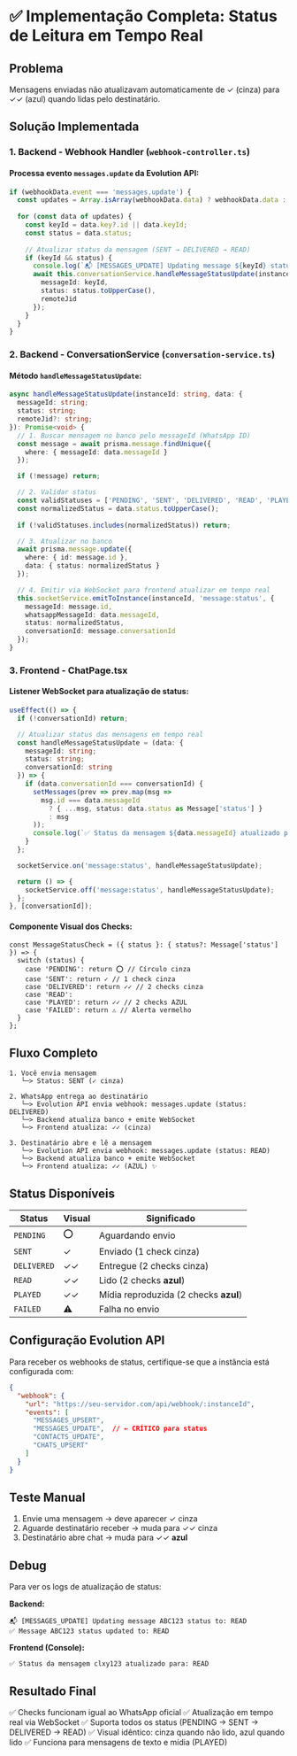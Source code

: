 # ✅ Implementação Completa: Status de Leitura em Tempo Real

## Problema
Mensagens enviadas não atualizavam automaticamente de ✓ (cinza) para ✓✓ (azul) quando lidas pelo destinatário.

## Solução Implementada

### 1. **Backend - Webhook Handler** (`webhook-controller.ts`)

#### Processa evento `messages.update` da Evolution API:
```typescript
if (webhookData.event === 'messages.update') {
  const updates = Array.isArray(webhookData.data) ? webhookData.data : [webhookData.data];
  
  for (const data of updates) {
    const keyId = data.key?.id || data.keyId;
    const status = data.status;
    
    // Atualizar status da mensagem (SENT → DELIVERED → READ)
    if (keyId && status) {
      console.log(`📬 [MESSAGES_UPDATE] Updating message ${keyId} status to: ${status}`);
      await this.conversationService.handleMessageStatusUpdate(instanceId, {
        messageId: keyId,
        status: status.toUpperCase(),
        remoteJid
      });
    }
  }
}
```

### 2. **Backend - ConversationService** (`conversation-service.ts`)

#### Método `handleMessageStatusUpdate`:
```typescript
async handleMessageStatusUpdate(instanceId: string, data: {
  messageId: string;
  status: string;
  remoteJid?: string;
}): Promise<void> {
  // 1. Buscar mensagem no banco pelo messageId (WhatsApp ID)
  const message = await prisma.message.findUnique({
    where: { messageId: data.messageId }
  });

  if (!message) return;

  // 2. Validar status
  const validStatuses = ['PENDING', 'SENT', 'DELIVERED', 'READ', 'PLAYED', 'FAILED'];
  const normalizedStatus = data.status.toUpperCase();
  
  if (!validStatuses.includes(normalizedStatus)) return;

  // 3. Atualizar no banco
  await prisma.message.update({
    where: { id: message.id },
    data: { status: normalizedStatus }
  });

  // 4. Emitir via WebSocket para frontend atualizar em tempo real
  this.socketService.emitToInstance(instanceId, 'message:status', {
    messageId: message.id,
    whatsappMessageId: data.messageId,
    status: normalizedStatus,
    conversationId: message.conversationId
  });
}
```

### 3. **Frontend - ChatPage.tsx**

#### Listener WebSocket para atualização de status:
```typescript
useEffect(() => {
  if (!conversationId) return;

  // Atualizar status das mensagens em tempo real
  const handleMessageStatusUpdate = (data: { 
    messageId: string; 
    status: string; 
    conversationId: string 
  }) => {
    if (data.conversationId === conversationId) {
      setMessages(prev => prev.map(msg => 
        msg.id === data.messageId 
          ? { ...msg, status: data.status as Message['status'] }
          : msg
      ));
      console.log(`✅ Status da mensagem ${data.messageId} atualizado para: ${data.status}`);
    }
  };

  socketService.on('message:status', handleMessageStatusUpdate);

  return () => {
    socketService.off('message:status', handleMessageStatusUpdate);
  };
}, [conversationId]);
```

#### Componente Visual dos Checks:
```tsx
const MessageStatusCheck = ({ status }: { status?: Message['status'] }) => {
  switch (status) {
    case 'PENDING': return ⭕ // Círculo cinza
    case 'SENT': return ✓ // 1 check cinza
    case 'DELIVERED': return ✓✓ // 2 checks cinza
    case 'READ':
    case 'PLAYED': return ✓✓ // 2 checks AZUL
    case 'FAILED': return ⚠️ // Alerta vermelho
  }
};
```

## Fluxo Completo

```
1. Você envia mensagem
   └─> Status: SENT (✓ cinza)

2. WhatsApp entrega ao destinatário
   └─> Evolution API envia webhook: messages.update (status: DELIVERED)
   └─> Backend atualiza banco + emite WebSocket
   └─> Frontend atualiza: ✓✓ (cinza)

3. Destinatário abre e lê a mensagem
   └─> Evolution API envia webhook: messages.update (status: READ)
   └─> Backend atualiza banco + emite WebSocket
   └─> Frontend atualiza: ✓✓ (AZUL) ✨
```

## Status Disponíveis

| Status | Visual | Significado |
|--------|--------|-------------|
| `PENDING` | ⭕ | Aguardando envio |
| `SENT` | ✓ | Enviado (1 check cinza) |
| `DELIVERED` | ✓✓ | Entregue (2 checks cinza) |
| `READ` | ✓✓ | Lido (2 checks **azul**) |
| `PLAYED` | ✓✓ | Mídia reproduzida (2 checks **azul**) |
| `FAILED` | ⚠️ | Falha no envio |

## Configuração Evolution API

Para receber os webhooks de status, certifique-se que a instância está configurada com:

```json
{
  "webhook": {
    "url": "https://seu-servidor.com/api/webhook/:instanceId",
    "events": [
      "MESSAGES_UPSERT",
      "MESSAGES_UPDATE",  // ← CRÍTICO para status
      "CONTACTS_UPDATE",
      "CHATS_UPSERT"
    ]
  }
}
```

## Teste Manual

1. Envie uma mensagem → deve aparecer ✓ cinza
2. Aguarde destinatário receber → muda para ✓✓ cinza
3. Destinatário abre chat → muda para ✓✓ **azul**

## Debug

Para ver os logs de atualização de status:

**Backend:**
```
📬 [MESSAGES_UPDATE] Updating message ABC123 status to: READ
✅ Message ABC123 status updated to: READ
```

**Frontend (Console):**
```
✅ Status da mensagem clxy123 atualizado para: READ
```

## Resultado Final

✅ Checks funcionam igual ao WhatsApp oficial
✅ Atualização em tempo real via WebSocket
✅ Suporta todos os status (PENDING → SENT → DELIVERED → READ)
✅ Visual idêntico: cinza quando não lido, azul quando lido
✅ Funciona para mensagens de texto e mídia (PLAYED)

